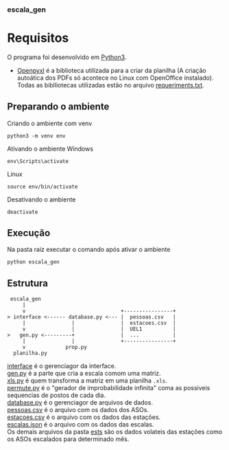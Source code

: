 ### escala_gen

# Requisitos
O programa foi desenvolvido em [Python3](https://www.python.org/downloads/).<br/>
* [Openpyxl](https://openpyxl.readthedocs.io/en/stable/) é a biblioteca utilizada para a criar da planilha (A criação autoática dos PDFs só acontece no Linux com OpenOffice instalado).<br/>
Todas as biblliotecas utilizadas estão no arquivo [requeriments.txt](https://github.com/artphil/escala_gen/tree/master/requeriments.txt).

## Preparando o ambiente
Criando o ambiente com venv
``` 
python3 -m venv env
```

Ativando o ambiente
Windows
```
env\Scripts\activate
```
Linux
```
source env/bin/activate
```

Desativando o ambiente
```
deactivate
```

## Execução
Na pasta raiz executar o comando após ativar o ambiente
```
python escala_gen
```

 
## Estrutura
```
 escala_gen
     |               
     v                               +----------------+
> interface <------ database.py <--- |  pessoas.csv   |
     |               |               |  estacoes.csv  |
     v               |               |  UEL1          |
>   gen.py <---------+               |  ...           |
     |               |               +----------------+
     v             prop.py
  planilha.py
```

[interface](https://github.com/artphil/escala_gen/tree/master/escala_gen/interface) é o gerenciagor da interface. <br />
[gen.py](https://github.com/artphil/escala_gen/tree/master/escala_gen/gen.py) é a parte que cria a escala comom uma matriz. <br />
[xls.py](https://github.com/artphil/escala_gen/tree/master/escala_gen/xls.py) é quem transforma a matriz em uma planilha `.xls`. <br />
[permute.py](https://github.com/artphil/escala_gen/tree/master/escala_gen/prob.py) é o "gerador de improbabilidade infinita" coma as possiveis sequencias de postos de cada dia. <br />
[database.py](https://github.com/artphil/escala_gen/tree/master/escala_gen/database.py) é o gerenciagor de arquivos de dados. <br />
[pessoas.csv](https://github.com/artphil/escala_gen/tree/master/data/pessoas.csv) é o arquivo com os dados dos ASOs.<br />
[estacoes.csv](https://github.com/artphil/escala_gen/tree/master/data/estacoes.csv) é o arquivo com os dados das estações. <br />
[escalas.json](https://github.com/artphil/escala_gen/tree/master/data/escalas.json) é o arquivo com os dados das escalas. <br />
Os demais arquivos da pasta [ests](https://github.com/artphil/escala_gen/tree/master/data/ests) são os dados volateis das estações como os ASOs escalados para determinado mês.